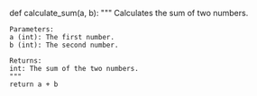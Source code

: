 def calculate_sum(a, b):
    """
    Calculates the sum of two numbers.

    Parameters:
    a (int): The first number.
    b (int): The second number.

    Returns:
    int: The sum of the two numbers.
    """
    return a + b
